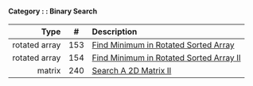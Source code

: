 #### Category : : Binary Search

| Type         | # | Description |
| ---------------------: |:---:| :------------|
| rotated array | 153 | [Find Minimum in Rotated Sorted Array](https://github.com/interviewcoder/blob/master/src/_153_FindMinimumInRotatedSortedArray/) |
| rotated array | 154 | [Find Minimum in Rotated Sorted Array II]() |
| matrix | 240 | [Search A 2D Matrix II](https://github.com/interviewcoder/leetcode/blob/master/src/_240_SearchA2DMatrixII/Solution.java) |